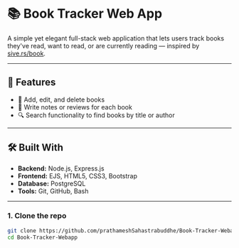 # 📚 Book Tracker Web App

A simple yet elegant full-stack web application that lets users track books they've read, want to read, or are currently reading — inspired by [sive.rs/book](https://sive.rs/book).

---

## 🚀 Features

- 📖 Add, edit, and delete books
- 📝 Write notes or reviews for each book
- 🔍 Search functionality to find books by title or author

---

## 🛠️ Built With

- **Backend:** Node.js, Express.js
- **Frontend:** EJS, HTML5, CSS3, Bootstrap
- **Database:** PostgreSQL
- **Tools:** Git, GitHub, Bash

---

### 1. Clone the repo
```bash
git clone https://github.com/prathameshSahastrabuddhe/Book-Tracker-Webapp.git
cd Book-Tracker-Webapp


